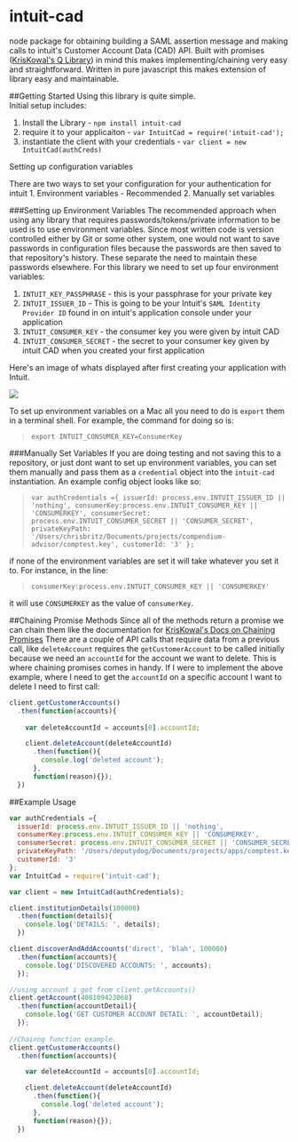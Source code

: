 # intuit-cad
node package for obtaining building a SAML assertion message and making calls to intuit's Customer Account Data (CAD) API.  Built with promises ([KrisKowal's Q Library](https://github.com/kriskowal/q)) in mind this makes implementing/chaining very easy and straightforward.   Written in pure javascript this makes extension of library easy and maintainable.  


##Getting Started
Using this library is quite simple.  
Initial setup includes:
1.  Install the Library - `npm install intuit-cad`
2.  require it to your applicaiton - `var IntuitCad = require('intuit-cad');`
3.  instantiate the client with your credentials - `var client = new IntuitCad(authCreds)`

Setting up configuration variables

There are two ways to set your configuration for your authentication for intuit 
	1. Environment variables - Recommended 
	2. Manually set variables

###Setting up Environment Variables 
The recommended approach when using any library that requires passwords/tokens/private information to be used is to use environment variables.  Since most written code is version controlled either by Git or some other system, one would not want to save passwords in configuration files because the passwords are then saved to that repository's history.  These separate the need to maintain these passwords elsewhere.   For this library we need to set up four environment variables:


1.  `INTUIT_KEY_PASSPHRASE` - this is your passphrase for your private key
2.  `INTUIT_ISSUER_ID` - This is going to be your Intuit's `SAML Identity Provider ID` found in on intuit's application console under your application
3.  `INTUIT_CONSUMER_KEY` - the consumer key you were given by intuit CAD
4.  `INTUIT_CONSUMER_SECRET` - the secret to your consumer key given by intuit CAD when you created your first application

Here's an image of whats displayed after first creating your application with Intuit.  

![](http://res.cloudinary.com/buddahbelly/image/upload/v1438950073/brilliantbritz/intuit-cad/intuit-cad-myapp.png)

To set up environment variables on a Mac all you need to do is `export` them in a terminal shell.  For example, the command for doing so is:
>`export INTUIT_CONSUMER_KEY=ConsumerKey`

###Manually Set Variables
If you are doing testing and not saving this to a repository, or just dont want to set up environment variables, you can set them manually and pass them as a `credential` object into the `intuit-cad` instantiation.  An example config object looks like so:

>`var authCredentials ={
  issuerId: process.env.INTUIT_ISSUER_ID || 'nothing',
  consumerKey:process.env.INTUIT_CONSUMER_KEY || 'CONSUMERKEY',
  consumerSecret: process.env.INTUIT_CONSUMER_SECRET || 'CONSUMER_SECRET',
  privateKeyPath: '/Users/chrisbritz/Documents/projects/compendium-advisor/comptest.key',
  customerId: '3'
};`
>

if none of the environment variables are set it will take whatever you set it to.  For instance, in the line:

>`consumerKey:process.env.INTUIT_CONSUMER_KEY || 'CONSUMERKEY'`

it will use `CONSUMERKEY` as the value of `consumerKey`.

##Chaining Promise Methods
Since all of the methods return a promise we can chain them like the documentation for [KrisKowal's Docs on Chaining Promises](https://github.com/kriskowal/q#chaining) There are a couple of API calls that require data from a previous call, like `deleteAccount` requires the `getCustomerAccount` to be called initially because we need an `accountId` for the account we want to delete. This is where chaining promises comes in handy.  If I were to implement the above example, where I need to get the `accountId` on a specific account I want to delete I need to first call:

```javascript
client.getCustomerAccounts()
  .then(function(accounts){
  
    var deleteAccountId = accounts[0].accountId;

    client.deleteAccount(deleteAccountId)
      .then(function(){
        console.log('deleted account');
      },
      function(reason){});
  })
```

##Example Usage
```javascript
var authCredentials ={
  issuerId: process.env.INTUIT_ISSUER_ID || 'nothing',
  consumerKey:process.env.INTUIT_CONSUMER_KEY || 'CONSUMERKEY',
  consumerSecret: process.env.INTUIT_CONSUMER_SECRET || 'CONSUMER_SECRET',
  privateKeyPath: '/Users/deputydog/Documents/projects/apps/comptest.key',
  customerId: '3'
};
var IntuitCad = require('intuit-cad');

var client = new IntuitCad(authCredentials);

client.institutionDetails(100000)
  .then(function(details){
    console.log('DETAILS: ', details);
  })

client.discoverAndAddAccounts('direct', 'blah', 100000)
  .then(function(accounts){
    console.log('DISCOVERED ACCOUNTS: ', accounts);
  });

//using account i got from client.getAccounts()
client.getAccount(400109423068)
  .then(function(accountDetail){
    console.log('GET CUSTOMER ACCOUNT DETAIL: ', accountDetail);
  });
  
//Chainng function example.    
client.getCustomerAccounts()
  .then(function(accounts){

    var deleteAccountId = accounts[0].accountId;

    client.deleteAccount(deleteAccountId)
      .then(function(){
        console.log('deleted account');
      },
      function(reason){});
  })

```


